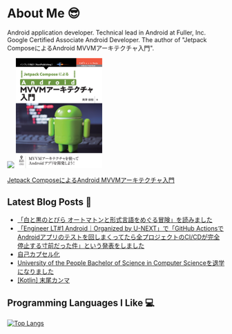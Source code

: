 # About Me 😎

Android application developer. Technical lead in Android at Fuller, Inc. Google Certified Associate Android Developer. The author of "Jetpack ComposeによるAndroid MVVMアーキテクチャ入門".

<img src="https://api.accredible.com/v1/frontend/credential_website_embed_image/badge/22745791?key=91642f55a8d5ce14b85a29e0884729eb3a09a45d02d2f24fc8d7ebf1c6fed1cd" />

<img src="https://github.com/okuzawats/okuzawats/raw/main/img/mvvm.jpg" width="200" >

[Jetpack ComposeによるAndroid MVVMアーキテクチャ入門](https://nextpublishing.jp/book/13660.html)

## Latest Blog Posts 🚀
<!-- BLOG-POST-LIST:START -->
- [「白と黒のとびら オートマトンと形式言語をめぐる冒険」を読みました](https://okuzawats.com/blog/archimage-garrets-apprenticeship/)
- [「Engineer LT#1 Android｜Organized by U-NEXT」で「GitHub ActionsでAndroidアプリのテストを回しまくってたら全プロジェクトのCI/CDが完全停止する寸前だった件」という発表をしました](https://okuzawats.com/blog/halt-github-actions/)
- [自己カプセル化](https://okuzawats.com/blog/self-encapsulation/)
- [University of the People Bachelor of Science in Computer Scienceを退学になりました](https://okuzawats.com/blog/withdrawal-from-university-of-the-people/)
- [[Kotlin] 末尾カンマ](https://okuzawats.com/blog/kotlin-trailing-commas/)
<!-- BLOG-POST-LIST:END -->

## Programming Languages I Like 💻
[![Top Langs](https://github-readme-stats.vercel.app/api/top-langs/?username=okuzawats)](https://github.com/anuraghazra/github-readme-stats)
